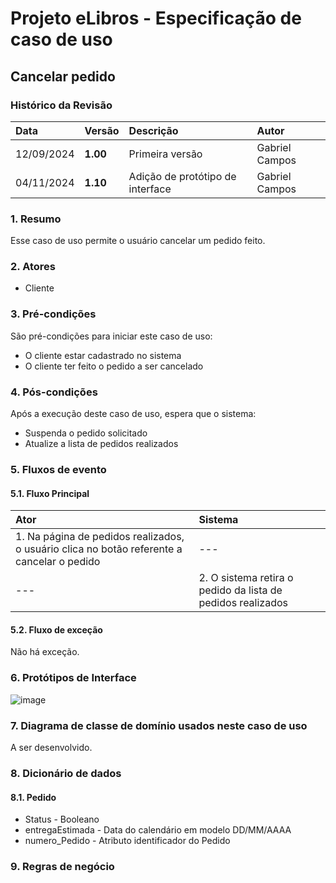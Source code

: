 # Projeto eLibros - Especificação de caso de uso

##  Cancelar pedido

### Histórico da Revisão 
|  Data  | Versão | Descrição | Autor |
|:-------|:-------|:----------|:------|
| 12/09/2024 | **1.00** | Primeira versão  | Gabriel Campos |
| 04/11/2024 | **1.10** | Adição de protótipo de interface  | Gabriel Campos |


### 1. Resumo 
Esse caso de uso permite o usuário cancelar um pedido feito.

### 2. Atores 
- Cliente

### 3. Pré-condições
São pré-condições para iniciar este caso de uso:
- O cliente estar cadastrado no sistema
- O cliente ter feito o pedido a ser cancelado
  
### 4. Pós-condições
Após a execução deste caso de uso, espera que o sistema:
- Suspenda o pedido solicitado
- Atualize a lista de pedidos realizados

### 5. Fluxos de evento

#### 5.1. Fluxo Principal 
|  Ator  | Sistema |
|:-------|:------- |
|1. Na página de pedidos realizados, o usuário clica no botão referente a cancelar o pedido| --- |
| --- |2. O sistema retira o pedido da lista de pedidos realizados | 


#### 5.2. Fluxo de exceção

Não há exceção.

### 6. Protótipos de Interface
![image](https://github.com/user-attachments/assets/72ec8037-fc65-4b16-bd55-36254619f06f)


### 7. Diagrama de classe de domínio usados neste caso de uso
A ser desenvolvido.

### 8. Dicionário de dados

#### 8.1. Pedido
- Status - Booleano
- entregaEstimada - Data do calendário em modelo DD/MM/AAAA
- numero_Pedido - Atributo identificador do Pedido


### 9. Regras de negócio

